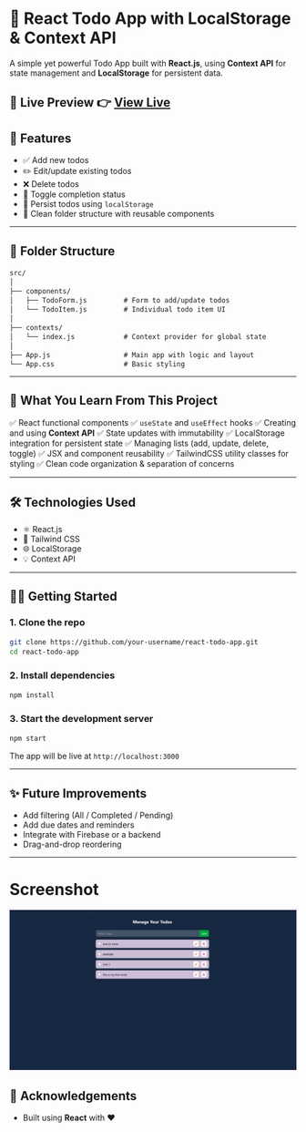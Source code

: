 # 📝 React Todo App with LocalStorage & Context API

A simple yet powerful Todo App built with **React.js**, using **Context API** for state management and **LocalStorage** for persistent data.

## 🚀 Live Preview 👉 [View Live](https://todo-with-context-api-kappa.vercel.app/)

## 🚀 Features

* ✅ Add new todos
* ✏️ Edit/update existing todos
* ❌ Delete todos
* 🔁 Toggle completion status
* 📂 Persist todos using `localStorage`
* 📆 Clean folder structure with reusable components

---

## 📁 Folder Structure

```
src/
│
├── components/
│   ├── TodoForm.js         # Form to add/update todos
│   └── TodoItem.js         # Individual todo item UI
│
├── contexts/
│   └── index.js            # Context provider for global state
│
├── App.js                  # Main app with logic and layout
└── App.css                 # Basic styling
```

---

## 🧐 What You Learn From This Project

✅ React functional components
✅ `useState` and `useEffect` hooks
✅ Creating and using **Context API**
✅ State updates with immutability
✅ LocalStorage integration for persistent state
✅ Managing lists (add, update, delete, toggle)
✅ JSX and component reusability
✅ TailwindCSS utility classes for styling
✅ Clean code organization & separation of concerns

---

## 🛠️ Technologies Used

* ⚛️ React.js
* 🎨 Tailwind CSS
* 🌐 LocalStorage
* 💡 Context API

---

## 🧑‍💻 Getting Started

### 1. Clone the repo

```bash
git clone https://github.com/your-username/react-todo-app.git
cd react-todo-app
```

### 2. Install dependencies

```bash
npm install
```

### 3. Start the development server

```bash
npm start
```

The app will be live at `http://localhost:3000`

---


## ✨ Future Improvements

* Add filtering (All / Completed / Pending)
* Add due dates and reminders
* Integrate with Firebase or a backend
* Drag-and-drop reordering

---

# Screenshot

![image](Screenshot.png)

## 🙌 Acknowledgements

* Built using **React** with ❤️
